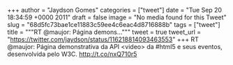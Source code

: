 
+++
author = "Jaydson Gomes"
categories = ["tweet"]
date = "Tue Sep 20 18:34:59 +0000 2011"
draft = false
image = "No media found for this Tweet"
slug = "68d5fc73bae1ce11883c59ee4c6eac4d8716888b"
tags = ["tweet"]
title = """RT @maujor: Página demons..."""
tweet = true
tweet_url = "https://twitter.com/jaydson/status/116218814093463553"
+++
RT @maujor: Página demonstrativa da API &lt;video&gt; da #html5 e seus eventos, desenvolvida pelo W3C. http://t.co/nxQ710r5
